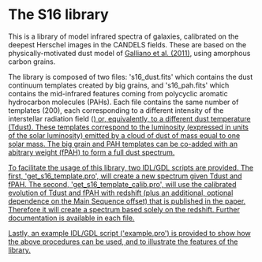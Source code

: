 # The S16 library

This is a library of model infrared spectra of galaxies, calibrated on the deepest Herschel images in the CANDELS fields. These are based on the physically-motivated dust model of [Galliano et al. (2011)], using amorphous carbon grains.

The library is composed of two files: 's16_dust.fits' which contains the dust continuum templates created by big grains, and 's16_pah.fits' which contains the mid-infrared features coming from polycyclic aromatic hydrocarbon molecules (PAHs). Each file contains the same number of templates (200), each corresponding to a different intensity of the interstellar radiation field (<U>) or, equivalently, to a different dust temperature (Tdust). These templates correspond to the luminosity (expressed in units of the solar luminosity) emitted by a cloud of dust of mass equal to one solar mass. The big grain and PAH templates can be co-added with an abitrary weight (fPAH) to form a full dust spectrum.

To facilitate the usage of this library, two [IDL]/[GDL] scripts are provided. The first, 'get_s16_template.pro', will create a new spectrum given Tdust and fPAH. The second, 'get_s16_template_calib.pro', will use the calibrated evolution of Tdust and fPAH with redshift (plus an additional, optional dependence on the Main Sequence offset) that is published in the paper. Therefore it will create a spectrum based solely on the redshift. Further documentation is available in each file.

Lastly, an example IDL/GDL script ('example.pro') is provided to show how the above procedures can be used, and to illustrate the features of the library.


[Galliano et al. (2011)]: http://adsabs.harvard.edu/abs/2011A%26A...536A..88G
[IDL]: http://www.exelisvis.com/ProductsServices/IDL.aspx
[GDL]: http://gnudatalanguage.sourceforge.net/
